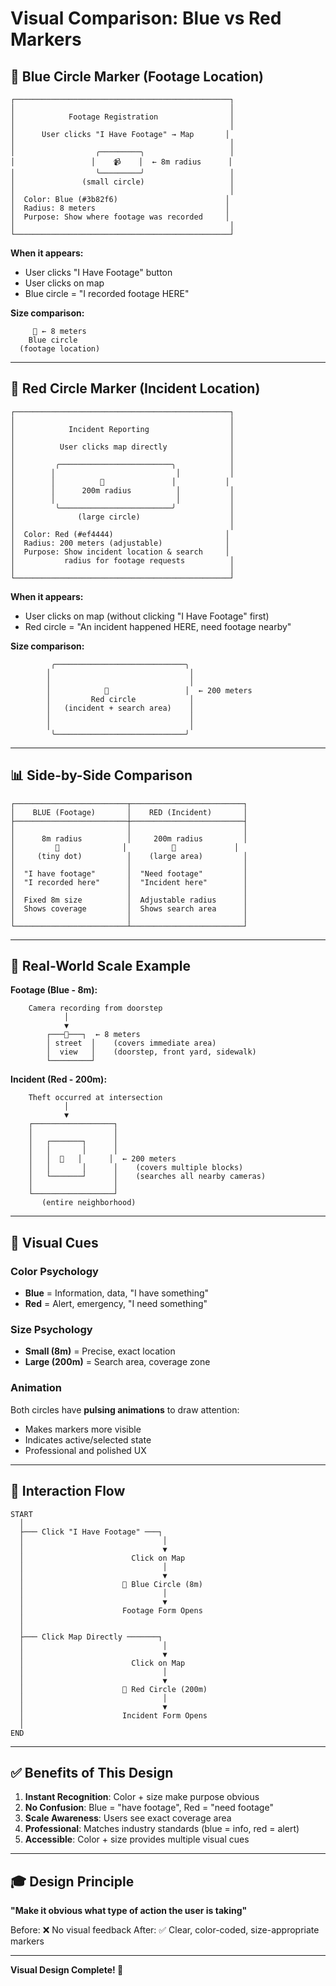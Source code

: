 # Visual Comparison: Blue vs Red Markers

## 🔵 Blue Circle Marker (Footage Location)

```
┌────────────────────────────────────────────────┐
│                                                │
│            Footage Registration                │
│                                                │
│      User clicks "I Have Footage" → Map       │
│                                                │
│                  ╭─────────╮                   │
│                 │    📹    │  ← 8m radius      │
│                  ╰─────────╯                   │
│               (small circle)                   │
│                                                │
│  Color: Blue (#3b82f6)                        │
│  Radius: 8 meters                             │
│  Purpose: Show where footage was recorded     │
│                                                │
└────────────────────────────────────────────────┘
```

**When it appears:**
- User clicks "I Have Footage" button
- User clicks on map
- Blue circle = "I recorded footage HERE"

**Size comparison:**
```
     🔵 ← 8 meters
    Blue circle
  (footage location)
```

---

## 🔴 Red Circle Marker (Incident Location)

```
┌────────────────────────────────────────────────┐
│                                                │
│            Incident Reporting                  │
│                                                │
│          User clicks map directly              │
│                                                │
│         ╭─────────────────────────╮            │
│        │                           │           │
│        │          🚨               │           │
│        │      200m radius          │           │
│        │                           │           │
│         ╰─────────────────────────╯            │
│              (large circle)                    │
│                                                │
│  Color: Red (#ef4444)                         │
│  Radius: 200 meters (adjustable)              │
│  Purpose: Show incident location & search     │
│           radius for footage requests          │
│                                                │
└────────────────────────────────────────────────┘
```

**When it appears:**
- User clicks on map (without clicking "I Have Footage" first)
- Red circle = "An incident happened HERE, need footage nearby"

**Size comparison:**
```
         ╭─────────────────────────────╮
        │                               │
        │                               │
        │            🔴                 │  ← 200 meters
        │         Red circle            │
        │   (incident + search area)    │
        │                               │
        │                               │
         ╰─────────────────────────────╯
```

---

## 📊 Side-by-Side Comparison

```
┌─────────────────────────┬─────────────────────────┐
│    BLUE (Footage)       │    RED (Incident)       │
├─────────────────────────┼─────────────────────────┤
│                         │                         │
│      8m radius          │     200m radius         │
│         🔵              │          🔴             │
│     (tiny dot)          │    (large area)         │
│                         │                         │
│  "I have footage"       │  "Need footage"         │
│  "I recorded here"      │  "Incident here"        │
│                         │                         │
│  Fixed 8m size          │  Adjustable radius      │
│  Shows coverage         │  Shows search area      │
│                         │                         │
└─────────────────────────┴─────────────────────────┘
```

---

## 🎯 Real-World Scale Example

**Footage (Blue - 8m):**
```
    Camera recording from doorstep
            │
            ▼
        ┌───🔵───┐  ← 8 meters
        │ street  │    (covers immediate area)
        │  view   │    (doorstep, front yard, sidewalk)
        └─────────┘
```

**Incident (Red - 200m):**
```
    Theft occurred at intersection
            │
            ▼
    ┌──────────────────┐
    │                  │
    │   ┌───────┐      │
    │   │       │      │
    │   │  🔴   │      │  ← 200 meters
    │   │       │      │    (covers multiple blocks)
    │   └───────┘      │    (searches all nearby cameras)
    │                  │
    └──────────────────┘
       (entire neighborhood)
```

---

## 🎨 Visual Cues

### Color Psychology
- **Blue** = Information, data, "I have something"
- **Red** = Alert, emergency, "I need something"

### Size Psychology
- **Small (8m)** = Precise, exact location
- **Large (200m)** = Search area, coverage zone

### Animation
Both circles have **pulsing animations** to draw attention:
- Makes markers more visible
- Indicates active/selected state
- Professional and polished UX

---

## 🔄 Interaction Flow

```
START
  │
  ├─── Click "I Have Footage" ───┐
  │                               │
  │                               ▼
  │                        Click on Map
  │                               │
  │                               ▼
  │                      🔵 Blue Circle (8m)
  │                               │
  │                               ▼
  │                      Footage Form Opens
  │
  │
  ├─── Click Map Directly ───────┐
  │                               │
  │                               ▼
  │                        Click on Map
  │                               │
  │                               ▼
  │                      🔴 Red Circle (200m)
  │                               │
  │                               ▼
  │                      Incident Form Opens
  │
END
```

---

## ✅ Benefits of This Design

1. **Instant Recognition**: Color + size make purpose obvious
2. **No Confusion**: Blue = "have footage", Red = "need footage"
3. **Scale Awareness**: Users see exact coverage area
4. **Professional**: Matches industry standards (blue = info, red = alert)
5. **Accessible**: Color + size provides multiple visual cues

---

## 🎓 Design Principle

**"Make it obvious what type of action the user is taking"**

Before: ❌ No visual feedback
After:  ✅ Clear, color-coded, size-appropriate markers

---

**Visual Design Complete! 🎨**
